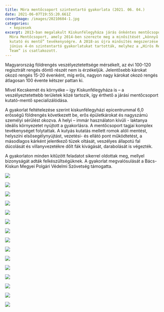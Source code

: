```yaml
---
title: Móra mentőcsoport szintentartó gyakorlata (2021. 06. 04.)
date: 2021-06-07T19:55:20.661Z
coverImage: /images/20210604-1.jpg
categories:
  - kepzesek
excerpt: 2013-ban megalakult Kiskunfélegyháza járás önkéntes mentőcsoportja, a
  Móra Mentőcsoport, amely 2014-ben szerezte meg a minősítését „könnyű városi
  kutató és mentő” tevékenységre. A 2018-as újra minősítés megszerzése után most
  június 4-én szintentartó gyakorlatukat tartották, melyhez a „Hírös Rescue
  Team” is csatlakozott.
---
```

Magyarország földrengés veszélyeztetettsége mérsékelt, az évi 100-120 regisztrált rengés döntő részét nem is érzékeljük. Jelentősebb károkat okozó rengés 15-20 évenként, míg erős, nagyon nagy károkat okozó rengés átlagosan 100 évente kétszer pattan ki.

Mivel Kecskemét és környéke – így Kiskunfélegyháza is – a veszélyeztetettebb területek közé tartozik, így érthető a járási mentőcsoport kutató-mentő specializálódása.

A gyakorlat feltételezése szerint kiskunfélegyházi epicentrummal 6,0 erősségű földrengés következett be, erős épületkárokat és nagyszámú személyi sérülést okozva. A helyi – immár használaton kívüli - laktanya ideális környezetet nyújtott a gyakorlásra. A mentőcsoport tagjai komplex tevékenységet folytattak. A kutyás kutatás mellett romok alóli mentést, helyszíni elsősegélynyújtást, vezetési- és ellátó pont működtetést, a másodlagos kárként jelentkező tüzek oltását, veszélyes állapotú fal dúcolását és villanyvezetékre dőlt fák kivágását, darabolását is végezték.

A gyakorlaton minden kitűzött feladatot sikerrel oldottak meg, mellyel bizonyságát adták felkészültségüknek. A gyakorlat megvalósulását a Bács-Kiskun Megyei Polgári Védelmi Szövetség támogatta.

![](/images/20210604-2.jpg)

![](/images/20210604-3.jpg)

![](/images/20210604-4.jpg)

![](/images/20210604-5.jpg)

![](/images/20210604-6.jpg)

![](/images/20210604-7.jpg)

![](/images/20210604-8.jpg)

![](/images/20210604-9.jpg)

![](/images/20210604-10.jpg)

![](/images/20210604-11.jpg)

![](/images/20210604-12.jpg)

![](/images/20210604-13.jpg)

![](/images/20210604-14.jpg)

![](/images/20210604-15.jpg)

![](/images/20210604-16.jpg)